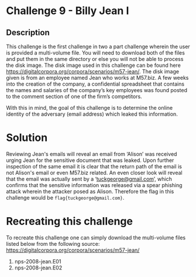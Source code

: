 ﻿

# Challenge 9 - Billy Jean I

## Description

This challenge is the first challenge in two a part challenge wherein the user is provided a multi-volume file. You will need to download both of the files and put them in the same directory or else you will not be able to process the disk image. The disk image used in this challenge can be found here https://digitalcorpora.org/corpora/scenarios/m57-jean/. The disk image given is from an employee named Jean who works at M57.biz. A few weeks into the creation of the company, a confidential spreadsheet that contains the names and salaries of the company’s key employees was found posted to the comment section of one of the firm’s competitors.

With this in mind, the goal of this challenge is to determine the online identity of the adversary (email address) which leaked this information.

# Solution


Reviewing Jean's emails will reveal an email from ‘Alison’ was received urging Jean for the sensitive document that was leaked. Upon further inspection of the same email it is clear that the return path of the email is not Alison's email or even M57.biz related.  An even closer look will reveal that the email was actually sent by a ‘tuckgeorge@gmail.com’, which confirms that the sensitive information was released via a spear phishing attack wherein the attacker posed as Alison.  Therefore the flag in this challenge would be `flag{tuckgeorge@gmail.com}`.
 

# Recreating this challenge 

To recreate this challenge one can simply download the multi-volume files listed below from the following source: https://digitalcorpora.org/corpora/scenarios/m57-jean/

1. nps-2008-jean.E01
2. nps-2008-jean.E02 
